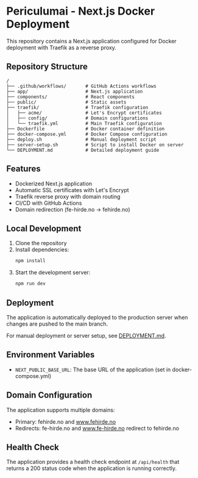 # Periculumai - Next.js Docker Deployment

This repository contains a Next.js application configured for Docker deployment with Traefik as a reverse proxy.

## Repository Structure

```
/
├── .github/workflows/       # GitHub Actions workflows
├── app/                     # Next.js application
├── components/              # React components
├── public/                  # Static assets
├── traefik/                 # Traefik configuration
│   ├── acme/                # Let's Encrypt certificates
│   ├── config/              # Domain configurations
│   └── traefik.yml          # Main Traefik configuration
├── Dockerfile               # Docker container definition
├── docker-compose.yml       # Docker Compose configuration
├── deploy.sh                # Manual deployment script
├── server-setup.sh          # Script to install Docker on server
└── DEPLOYMENT.md            # Detailed deployment guide
```

## Features

- Dockerized Next.js application
- Automatic SSL certificates with Let's Encrypt
- Traefik reverse proxy with domain routing
- CI/CD with GitHub Actions
- Domain redirection (fe-hirde.no → fehirde.no)

## Local Development

1. Clone the repository
2. Install dependencies:
   ```bash
   npm install
   ```
3. Start the development server:
   ```bash
   npm run dev
   ```

## Deployment

The application is automatically deployed to the production server when changes are pushed to the main branch.

For manual deployment or server setup, see [DEPLOYMENT.md](DEPLOYMENT.md).

## Environment Variables

- `NEXT_PUBLIC_BASE_URL`: The base URL of the application (set in docker-compose.yml)

## Domain Configuration

The application supports multiple domains:
- Primary: fehirde.no and www.fehirde.no
- Redirects: fe-hirde.no and www.fe-hirde.no redirect to fehirde.no

## Health Check

The application provides a health check endpoint at `/api/health` that returns a 200 status code when the application is running correctly.
